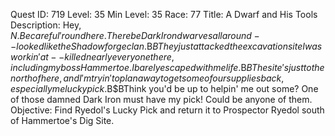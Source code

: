Quest ID: 719
Level: 35
Min Level: 35
Race: 77
Title: A Dwarf and His Tools
Description: Hey, $N. Be careful 'round here. There be Dark Iron dwarves all around--looked like the Shadowforge clan.$B$BThey just attacked the excavation site I was workin' at--killed nearly everyone there, including my boss Hammertoe. I barely escaped with me life.$B$BThe site's just to the north of here, and I'm tryin' to plan a way to get some of our supplies back, especially me lucky pick.$B$BThink you'd be up to helpin' me out some? One of those damned Dark Iron must have my pick! Could be anyone of them.
Objective: Find Ryedol's Lucky Pick and return it to Prospector Ryedol south of Hammertoe's Dig Site.
